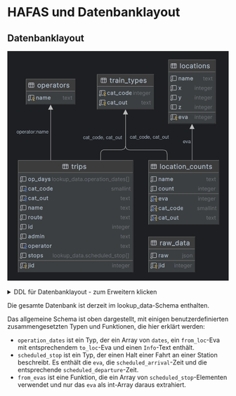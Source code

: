 # HAFAS und Datenbanklayout
## Datenbanklayout
![Layout](./images/db_layout.png)
<details>
<summary>DDL für Datenbanklayout - zum Erweitern klicken</summary>

```SQL
{{#include ../../database-cli/migrations/2022_12_21_1_init.sql}}
```
</details>

Die gesamte Datenbank ist derzeit im lookup_data-Schema enthalten.

Das allgemeine Schema ist oben dargestellt, mit einigen benutzerdefinierten zusammengesetzten Typen und Funktionen, die hier erklärt werden:
- `operation_dates` ist ein Typ, der ein Array von `dates`, ein `from_loc`-Eva mit entsprechendem `to_loc`-Eva und einen `Info`-Text enthält.
- `scheduled_stop` ist ein Typ, der einen Halt einer Fahrt an einer Station beschreibt. Es enthält die `eva`, die `scheduled_arrival`-Zeit und die entsprechende `scheduled_departure`-Zeit.
- `from_evas` ist eine Funktion, die ein Array von `scheduled_stop`-Elementen verwendet und nur das `eva` als int-Array daraus extrahiert.
